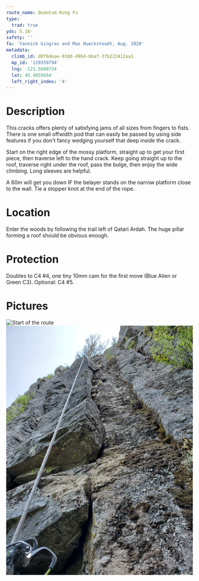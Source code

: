 ```yaml
---
route_name: Quantum Kung Fu
type:
  trad: true
yds: 5.10-
safety: ''
fa: 'Yannick Gingras and Max Huecksteadt, Aug. 2020'
metadata:
  climb_id: d8f6deae-93dd-49b4-bbaf-37b222412aa1
  mp_id: '119339794'
  lng: -121.5680734
  lat: 45.4055654
  left_right_index: '4'
---
```

# Description
This cracks offers plenty of satisfying jams of all sizes from fingers to fists.  There is one small offwidth pod that can easily be passed by using side features if you don't fancy wedging yourself that deep inside the crack.

Start on the right edge of the mossy platform, straight up to get your first piece, then traverse left to the hand crack.  Keep going straight up to the roof, traverse right under the roof, pass the bulge, then enjoy the wide climbing.  Long sleeves are helpful.

A 60m will get you down IF the belayer stands on the narrow platform close to the wall.  Tie a stopper knot at the end of the rope. 

# Location
Enter the woods by following the trail left of Qatari Ardah. The huge pillar forming a roof should be obvious enough.

# Protection
Doubles to C4 #4, one tiny 10mm cam for the first move (Blue Alien or Green C3). Optional: C4 #5.

# Pictures
![Start of the route](judo-kung-fu-start.jpg)
![Go right at the roof](quantum-kung-fu-1.jpeg)
